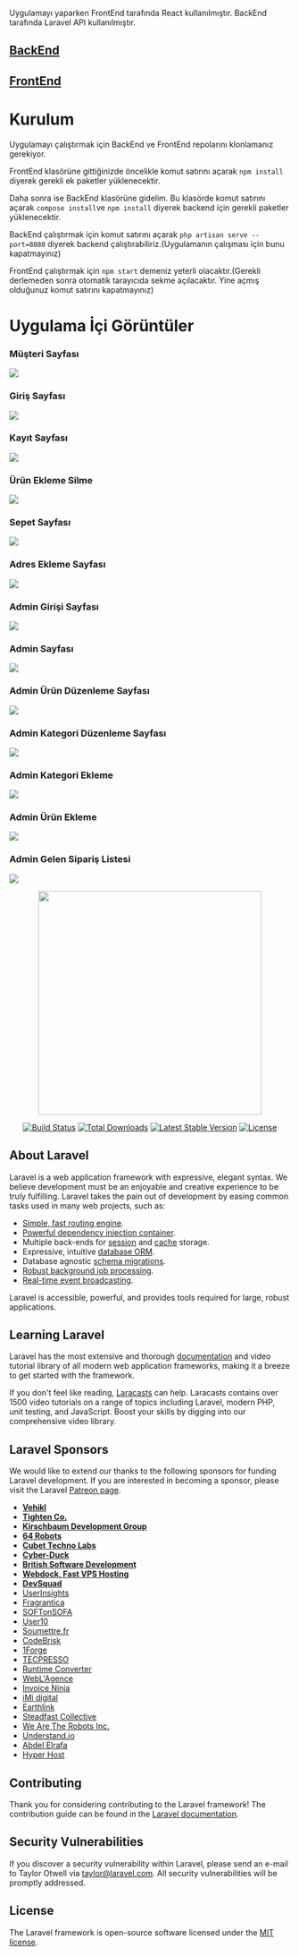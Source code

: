 Uygulamayı yaparken FrontEnd tarafında React kullanılmıştır. BackEnd tarafında Laravel API kullanılmıştır.

## [BackEnd](https://github.com/eraykisabacak/Laravel-API-E-Commerce-Backend)
## [FrontEnd](https://github.com/eraykisabacak/React-E-Commerce-Front-End)

# Kurulum
Uygulamayı çalıştırmak için BackEnd ve FrontEnd repolarını klonlamanız gerekiyor.

FrontEnd klasörüne gittiğinizde öncelikle komut satırını açarak `npm install` diyerek gerekli ek paketler yüklenecektir.

Daha sonra ise BackEnd klasörüne gidelim. Bu klasörde komut satırını açarak `compose install`ve `npm install` diyerek backend için gerekli paketler yüklenecektir.

BackEnd çalıştırmak için komut satırını açarak `php artisan serve --port=8080` diyerek backend çalıştırabiliriz.(Uygulamanın çalışması için bunu kapatmayınız)

FrontEnd çalıştırmak için `npm start` demeniz yeterli olacaktır.(Gerekli derlemeden sonra otomatik tarayıcıda sekme açılacaktır. Yine açmış olduğunuz komut satırını kapatmayınız)

# Uygulama İçi Görüntüler

### Müşteri Sayfası
![](https://github.com/eraykisabacak/React-E-Commerce-Front-End/blob/master/photo/ecommerce1.png)
### Giriş Sayfası
![](https://github.com/eraykisabacak/React-E-Commerce-Front-End/blob/master/photo/ecommerce2.png)
### Kayıt Sayfası
![](https://github.com/eraykisabacak/React-E-Commerce-Front-End/blob/master/photo/ecommerce3.png)
### Ürün Ekleme Silme
![](https://github.com/eraykisabacak/React-E-Commerce-Front-End/blob/master/photo/ecommerce4.png)
### Sepet Sayfası
![](https://github.com/eraykisabacak/React-E-Commerce-Front-End/blob/master/photo/ecommerce5.png)
### Adres Ekleme Sayfası
![](https://github.com/eraykisabacak/React-E-Commerce-Front-End/blob/master/photo/ecommerce6.png)
### Admin Girişi Sayfası
![](https://github.com/eraykisabacak/React-E-Commerce-Front-End/blob/master/photo/ecommerce7.png)
### Admin Sayfası
![](https://github.com/eraykisabacak/React-E-Commerce-Front-End/blob/master/photo/ecommerce8.png)
### Admin Ürün Düzenleme Sayfası
![](https://github.com/eraykisabacak/React-E-Commerce-Front-End/blob/master/photo/ecommerce9.png)
### Admin Kategori Düzenleme Sayfası
![](https://github.com/eraykisabacak/React-E-Commerce-Front-End/blob/master/photo/ecommerce10.png)
### Admin Kategori Ekleme
![](https://github.com/eraykisabacak/React-E-Commerce-Front-End/blob/master/photo/ecommerce11.png)
### Admin Ürün Ekleme
![](https://github.com/eraykisabacak/React-E-Commerce-Front-End/blob/master/photo/ecommerce12.png)
### Admin Gelen Sipariş Listesi
![](https://github.com/eraykisabacak/React-E-Commerce-Front-End/blob/master/photo/ecommerce13.png)

<p align="center"><img src="https://res.cloudinary.com/dtfbvvkyp/image/upload/v1566331377/laravel-logolockup-cmyk-red.svg" width="400"></p>

<p align="center">
<a href="https://travis-ci.org/laravel/framework"><img src="https://travis-ci.org/laravel/framework.svg" alt="Build Status"></a>
<a href="https://packagist.org/packages/laravel/framework"><img src="https://poser.pugx.org/laravel/framework/d/total.svg" alt="Total Downloads"></a>
<a href="https://packagist.org/packages/laravel/framework"><img src="https://poser.pugx.org/laravel/framework/v/stable.svg" alt="Latest Stable Version"></a>
<a href="https://packagist.org/packages/laravel/framework"><img src="https://poser.pugx.org/laravel/framework/license.svg" alt="License"></a>
</p>

## About Laravel

Laravel is a web application framework with expressive, elegant syntax. We believe development must be an enjoyable and creative experience to be truly fulfilling. Laravel takes the pain out of development by easing common tasks used in many web projects, such as:

- [Simple, fast routing engine](https://laravel.com/docs/routing).
- [Powerful dependency injection container](https://laravel.com/docs/container).
- Multiple back-ends for [session](https://laravel.com/docs/session) and [cache](https://laravel.com/docs/cache) storage.
- Expressive, intuitive [database ORM](https://laravel.com/docs/eloquent).
- Database agnostic [schema migrations](https://laravel.com/docs/migrations).
- [Robust background job processing](https://laravel.com/docs/queues).
- [Real-time event broadcasting](https://laravel.com/docs/broadcasting).

Laravel is accessible, powerful, and provides tools required for large, robust applications.

## Learning Laravel

Laravel has the most extensive and thorough [documentation](https://laravel.com/docs) and video tutorial library of all modern web application frameworks, making it a breeze to get started with the framework.

If you don't feel like reading, [Laracasts](https://laracasts.com) can help. Laracasts contains over 1500 video tutorials on a range of topics including Laravel, modern PHP, unit testing, and JavaScript. Boost your skills by digging into our comprehensive video library.

## Laravel Sponsors

We would like to extend our thanks to the following sponsors for funding Laravel development. If you are interested in becoming a sponsor, please visit the Laravel [Patreon page](https://patreon.com/taylorotwell).

- **[Vehikl](https://vehikl.com/)**
- **[Tighten Co.](https://tighten.co)**
- **[Kirschbaum Development Group](https://kirschbaumdevelopment.com)**
- **[64 Robots](https://64robots.com)**
- **[Cubet Techno Labs](https://cubettech.com)**
- **[Cyber-Duck](https://cyber-duck.co.uk)**
- **[British Software Development](https://www.britishsoftware.co)**
- **[Webdock, Fast VPS Hosting](https://www.webdock.io/en)**
- **[DevSquad](https://devsquad.com)**
- [UserInsights](https://userinsights.com)
- [Fragrantica](https://www.fragrantica.com)
- [SOFTonSOFA](https://softonsofa.com/)
- [User10](https://user10.com)
- [Soumettre.fr](https://soumettre.fr/)
- [CodeBrisk](https://codebrisk.com)
- [1Forge](https://1forge.com)
- [TECPRESSO](https://tecpresso.co.jp/)
- [Runtime Converter](http://runtimeconverter.com/)
- [WebL'Agence](https://weblagence.com/)
- [Invoice Ninja](https://www.invoiceninja.com)
- [iMi digital](https://www.imi-digital.de/)
- [Earthlink](https://www.earthlink.ro/)
- [Steadfast Collective](https://steadfastcollective.com/)
- [We Are The Robots Inc.](https://watr.mx/)
- [Understand.io](https://www.understand.io/)
- [Abdel Elrafa](https://abdelelrafa.com)
- [Hyper Host](https://hyper.host)

## Contributing

Thank you for considering contributing to the Laravel framework! The contribution guide can be found in the [Laravel documentation](https://laravel.com/docs/contributions).

## Security Vulnerabilities

If you discover a security vulnerability within Laravel, please send an e-mail to Taylor Otwell via [taylor@laravel.com](mailto:taylor@laravel.com). All security vulnerabilities will be promptly addressed.

## License

The Laravel framework is open-source software licensed under the [MIT license](https://opensource.org/licenses/MIT).
